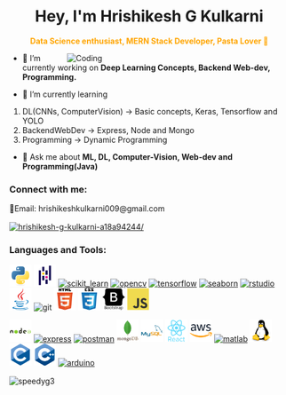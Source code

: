<h1 align="center">Hey, I'm Hrishikesh G Kulkarni</h1>
<p align="center" style="color: orange;"><strong>Data Science enthusiast, MERN Stack Developer, Pasta Lover 🍝</strong></p>

<img align="right" alt="Coding" width="400" src="https://media1.giphy.com/media/v1.Y2lkPTc5MGI3NjExYmlwOTZkaDVhc3NmbnIyMHJlMjNja3V5dnU0eWRja3cyNGRvZDV4dCZlcD12MV9pbnRlcm5hbF9naWZfYnlfaWQmY3Q9Zw/qgQUggAC3Pfv687qPC/giphy.gif">

- 🔭 I’m currently working on **Deep Learning Concepts, Backend Web-dev, Programming.**

- 🌱 I’m currently learning
1) DL(CNNs, ComputerVision) -> Basic concepts, Keras, Tensorflow and YOLO
2) BackendWebDev -> Express, Node and Mongo
3) Programming -> Dynamic Programming

- 🤔 Ask me about **ML, DL, Computer-Vision, Web-dev and Programming(Java)**

<h3 align="left">Connect with me:</h3>
<p align="left">
<p>📧Email: hrishikeshkulkarni009@gmail.com</p>
<a href="https://linkedin.com/in/hrishikesh-g-kulkarni-a18a94244/" target="blank"><img align="center" src="https://raw.githubusercontent.com/rahuldkjain/github-profile-readme-generator/master/src/images/icons/Social/linked-in-alt.svg" alt="hrishikesh-g-kulkarni-a18a94244/" height="30" width="40" /></a>
</p>

<h3 align="left">Languages and Tools:</h3>
<p align="left">
<a href="https://www.python.org" target="_blank" rel="noreferrer"><img src="https://raw.githubusercontent.com/devicons/devicon/master/icons/python/python-original.svg" alt="python" width="40" height="40"/></a>
<a href="https://raw.githubusercontent.com/devicons/devicon/2ae2a900d2f041da66e950e4d48052658d850630/icons/pandas/pandas-original.svg" target="_blank" rel="noreferrer"><img src="https://raw.githubusercontent.com/devicons/devicon/2ae2a900d2f041da66e950e4d48052658d850630/icons/pandas/pandas-original.svg" alt="pandas" width="40" height="40"/></a>
<a href="https://upload.wikimedia.org/wikipedia/commons/0/05/Scikit_learn_logo_small.svg" target="_blank" rel="noreferrer"><img src="https://upload.wikimedia.org/wikipedia/commons/0/05/Scikit_learn_logo_small.svg" alt="scikit_learn" width="40" height="40"/></a>
<a href="https://www.vectorlogo.zone/logos/opencv/opencv-icon.svg" target="_blank" rel="noreferrer"><img src="https://www.vectorlogo.zone/logos/opencv/opencv-icon.svg" alt="opencv" width="40" height="40"/></a>
<a href="https://www.vectorlogo.zone/logos/tensorflow/tensorflow-icon.svg" target="_blank" rel="noreferrer"><img src="https://www.vectorlogo.zone/logos/tensorflow/tensorflow-icon.svg" alt="tensorflow" width="40" height="40"/></a>
<a href="https://seaborn.pydata.org/" target="_blank" rel="noreferrer"><img src="https://seaborn.pydata.org/_images/logo-mark-lightbg.svg" alt="seaborn" width="40" height="40"/></a>
<a href="https://posit.co/products/open-source/rstudio/" target="_blank" rel="noreferrer"><img src="https://cdn.jsdelivr.net/gh/devicons/devicon/icons/rstudio/rstudio-original.svg" alt="rstudio" width="40" height="40"/></a>
<a href="https://www.java.com" target="_blank" rel="noreferrer"><img src="https://raw.githubusercontent.com/devicons/devicon/master/icons/java/java-original.svg" alt="java" width="40" height="40"/></a>
<img src="https://www.vectorlogo.zone/logos/git-scm/git-scm-icon.svg" alt="git" width="40" height="40"/>
<a href="https://www.w3.org/html/" target="_blank" rel="noreferrer"><img src="https://raw.githubusercontent.com/devicons/devicon/master/icons/html5/html5-original-wordmark.svg" alt="html" width="40" height="40"/></a>
<a href="https://raw.githubusercontent.com/devicons/devicon/master/icons/css3/css3-original-wordmark.svg" target="_blank" rel="noreferrer"><img src="https://raw.githubusercontent.com/devicons/devicon/master/icons/css3/css3-original-wordmark.svg" alt="css" width="40" height="40"/></a>
<a href="https://raw.githubusercontent.com/devicons/devicon/master/icons/bootstrap/bootstrap-plain-wordmark.svg" target="_blank" rel="noreferrer"><img src="https://raw.githubusercontent.com/devicons/devicon/master/icons/bootstrap/bootstrap-plain-wordmark.svg" alt="bootstrap" width="40" height="40"/></a>
<a href="https://developer.mozilla.org/en-US/docs/Web/JavaScript" target="_blank" rel="noreferrer"><img src="https://raw.githubusercontent.com/devicons/devicon/master/icons/javascript/javascript-original.svg" alt="javascript" width="40" height="40"/></a>
  
<a href="https://nodejs.org" target="_blank" rel="noreferrer"><img src="https://raw.githubusercontent.com/devicons/devicon/master/icons/nodejs/nodejs-original-wordmark.svg" alt="nodejs" width="40" height="40"/></a>
<a href="https://expressjs.com" target="_blank" rel="noreferrer"><img src="https://encrypted-tbn3.gstatic.com/images?q=tbn:ANd9GcQcPYdnThG90Racg820aTbajHxzNHhUxhgZs3g5Tz-WJi4ZODcV" alt="express" width="40" height="40"/></a>
<a href="https://www.vectorlogo.zone/logos/getpostman/getpostman-icon.svg" target="_blank" rel="noreferrer"><img src="https://www.vectorlogo.zone/logos/getpostman/getpostman-icon.svg" alt="postman" width="40" height="40"/></a>
<a href="https://raw.githubusercontent.com/devicons/devicon/master/icons/mongodb/mongodb-original-wordmark.svg" target="_blank" rel="noreferrer"><img src="https://raw.githubusercontent.com/devicons/devicon/master/icons/mongodb/mongodb-original-wordmark.svg" alt="mongodb" width="40" height="40"/></a>
<a href="https://raw.githubusercontent.com/devicons/devicon/master/icons/mysql/mysql-original-wordmark.svg" target="_blank" rel="noreferrer"><img src="https://raw.githubusercontent.com/devicons/devicon/master/icons/mysql/mysql-original-wordmark.svg" alt="mysql" width="40" height="40"/></a>
<a href="https://reactjs.org/" target="_blank" rel="noreferrer"><img src="https://raw.githubusercontent.com/devicons/devicon/master/icons/react/react-original-wordmark.svg" alt="react" width="40" height="40"/></a>
<a href="https://aws.amazon.com" target="_blank" rel="noreferrer"><img src="https://raw.githubusercontent.com/devicons/devicon/master/icons/amazonwebservices/amazonwebservices-original-wordmark.svg" alt="aws" width="40" height="40"/></a>
<a href="https://upload.wikimedia.org/wikipedia/commons/2/21/Matlab_Logo.png" target="_blank" rel="noreferrer"><img src="https://upload.wikimedia.org/wikipedia/commons/2/21/Matlab_Logo.png" alt="matlab" width="40" height="40"/></a>
<a href="https://raw.githubusercontent.com/devicons/devicon/master/icons/linux/linux-original.svg" target="_blank" rel="noreferrer"><img src="https://raw.githubusercontent.com/devicons/devicon/master/icons/linux/linux-original.svg" alt="linux" width="40" height="40"/></a>
<a href="https://www.cprogramming.com/" target="_blank" rel="noreferrer"><img src="https://raw.githubusercontent.com/devicons/devicon/master/icons/c/c-original.svg" alt="c" width="40" height="40"/></a>
<a href="https://www.w3schools.com/cpp/" target="_blank" rel="noreferrer"><img src="https://raw.githubusercontent.com/devicons/devicon/master/icons/cplusplus/cplusplus-original.svg" alt="cplusplus" width="40" height="40"/></a>
<a href="https://www.arduino.cc/" target="_blank" rel="noreferrer"><img src="https://cdn.worldvectorlogo.com/logos/arduino-1.svg" alt="arduino" width="40" height="40"/></a>
</p>

<p><img align="center" src="https://github-readme-streak-stats.herokuapp.com/?user=speedyg3&" alt="speedyg3" /></p>
